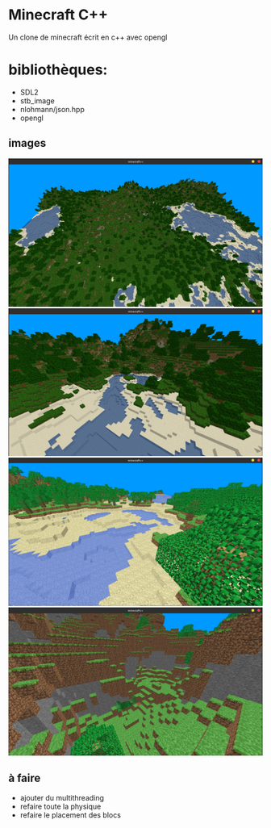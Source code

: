 # Minecraft C++

Un clone de minecraft écrit en c++ avec opengl

# bibliothèques:
- SDL2 
- stb_image
- nlohmann/json.hpp
- opengl

## images

![screenshot1](screenshots/1.jpg "screenshot1")
![screenshot2](screenshots/2.jpg "screenshot1")
![screenshot3](screenshots/3.jpg "screenshot1")
![screenshot3](screenshots/4.jpg "screenshot1")

## à faire

- ajouter du multithreading
- refaire toute la physique
- refaire le placement des blocs
